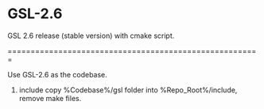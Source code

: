 # GSL-2.6
GSL 2.6 release (stable version) with cmake script.

=======================================================

Use GSL-2.6 as the codebase.

1. include
   copy %Codebase%/gsl folder into %Repo_Root%/include, remove make files.
   
